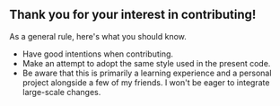 ## Thank you for your interest in contributing!

As a general rule, here's what you should know.
- Have good intentions when contributing.
- Make an attempt to adopt the same style used in the present code.
- Be aware that this is primarily a learning experience and a personal project alongside a few of my friends. I won't be eager to integrate large-scale changes.

